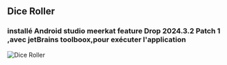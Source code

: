 ## Dice Roller

### installé Android studio meerkat feature Drop 2024.3.2 Patch 1 ,avec jetBrains toolboox,pour exécuter l'application 

![Dice Roller](https://github.com/user-attachments/assets/fe7c6717-35ae-494b-a9f8-48cea12ce7e2)

